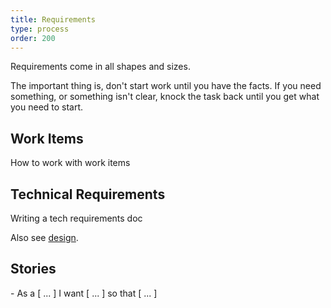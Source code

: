 ```yaml
---
title: Requirements
type: process
order: 200
---
```


Requirements come in all shapes and sizes.

<p class="tip">The important thing is, don't start work until you have the facts. If you need something, or something isn't clear, knock the task back until you get what you need to start.</p>

## Work Items

<p class="todo">How to work with work items</p>

## Technical Requirements

<p class="todo">Writing a tech requirements doc</p>

Also see [design](design.html).

## Stories

<p class="todo">
- As a [ ... ] I want [ ... ]  so that [ ... ]
</p>